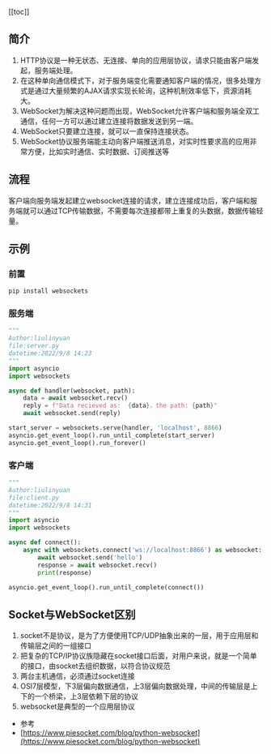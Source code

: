 [[toc]]

## 简介
1. HTTP协议是一种无状态、无连接、单向的应用层协议，请求只能由客户端发起，服务端处理。
2. 在这种单向通信模式下，对于服务端变化需要通知客户端的情况，很多处理方式是通过大量频繁的AJAX请求实现长轮询，这种机制效率低下，资源消耗大。
3. WebSocket为解决这种问题而出现，WebSocket允许客户端和服务端全双工通信，任何一方可以通过建立连接将数据发送到另一端。
4. WebSocket只要建立连接，就可以一直保持连接状态。
5. WebSocket协议服务端能主动向客户端推送消息，对实时性要求高的应用非常方便，比如实时通信、实时数据、订阅推送等
## 流程
客户端向服务端发起建立websocket连接的请求，建立连接成功后，客户端和服务端就可以通过TCP传输数据，不需要每次连接都带上重复的头数据，数据传输轻量。
## 示例
### 前置
```python
pip install websockets
```
### 服务端
```python
"""
Author:liulinyuan
file:server.py
datetime:2022/9/8 14:23
"""
import asyncio
import websockets

async def handler(websocket, path):
    data = await websocket.recv()
    reply = f"Data recieved as:  {data}，the path: {path}"
    await websocket.send(reply)

start_server = websockets.serve(handler, 'localhost', 8866)
asyncio.get_event_loop().run_until_complete(start_server)
asyncio.get_event_loop().run_forever()
```
### 客户端
```python
"""
Author:liulinyuan
file:client.py
datetime:2022/9/8 14:31
"""
import asyncio
import websockets

async def connect():
    async with websockets.connect('ws://localhost:8866') as websocket:
        await websocket.send('hello')
        response = await websocket.recv()
        print(response)

asyncio.get_event_loop().run_until_complete(connect())
```
## Socket与WebSocket区别
1. socket不是协议，是为了方便使用TCP/UDP抽象出来的一层，用于应用层和传输层之间的一组接口
2. 把复杂的TCP/IP协议族隐藏在socket接口后面，对用户来说，就是一个简单的接口，由socket去组织数据，以符合协议规范
3. 两台主机通信，必须通过socket连接
4. OSI7层模型，下3层偏向数据通信，上3层偏向数据处理，中间的传输层是上下的一个桥梁，上3层依赖下层的协议
5. websocket是典型的一个应用层协议
- 参考
- [https://www.piesocket.com/blog/python-websocket](https://www.piesocket.com/blog/python-websocket)